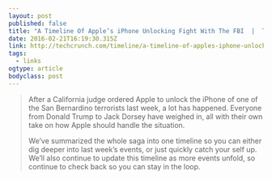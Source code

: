 ```yaml
---
layout: post 
published: false 
title: "A Timeline Of Apple’s iPhone Unlocking Fight With The FBI  |  TechCrunch" 
date: 2016-02-21T16:19:30.315Z 
link: http://techcrunch.com/timeline/a-timeline-of-apples-iphone-unlocking-fight-with-the-fbi/?ncid=rss&utm_source=feedburner&utm_medium=feed&utm_campaign=Feed%3A+Techcrunch+%28TechCrunch%29&utm_content=FaceBook&sr_share=facebook 
tags:
  - links
ogtype: article 
bodyclass: post 
---
```


> After a California judge ordered Apple to unlock the iPhone of one of the San Bernardino terrorists last week, a lot has happened. Everyone from Donald Trump to Jack Dorsey have weighed in, all with their own take on how Apple should handle the situation.
> 
> We’ve summarized the whole saga into one timeline so you can either dig deeper into last week’s events, or just quickly catch your self up. We’ll also continue to update this timeline as more events unfold, so continue to check back so you can stay in the loop.